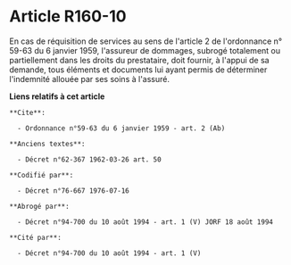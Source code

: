 # Article R160-10

En cas de réquisition de services au sens de l'article 2 de l'ordonnance n° 59-63 du 6 janvier 1959, l'assureur de dommages,
subrogé totalement ou partiellement dans les droits du prestataire, doit fournir, à l'appui de sa demande, tous éléments et
documents lui ayant permis de déterminer l'indemnité allouée par ses soins à l'assuré.

**Liens relatifs à cet article**

	**Cite**:

	  - Ordonnance n°59-63 du 6 janvier 1959 - art. 2 (Ab)

	**Anciens textes**:

	  - Décret n°62-367 1962-03-26 art. 50

	**Codifié par**:

	  - Décret n°76-667 1976-07-16

	**Abrogé par**:

	  - Décret n°94-700 du 10 août 1994 - art. 1 (V) JORF 18 août 1994

	**Cité par**:

	  - Décret n°94-700 du 10 août 1994 - art. 1 (V)
